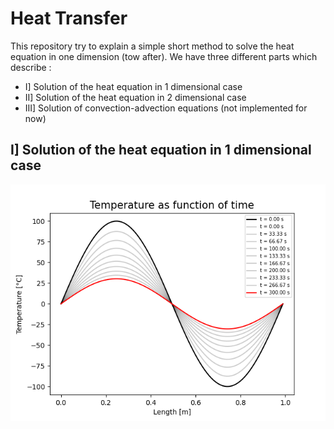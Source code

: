 # Heat Transfer
This repository try to explain a simple short method to solve the heat equation in one dimension (tow after). We have three different parts which describe :

+ I] Solution of the heat equation in 1 dimensional case
+ II] Solution of the heat equation in 2 dimensional case
+ III] Solution of convection-advection equations (not implemented for now)

## I] Solution of the heat equation in 1 dimensional case


![Test](alu_1D.png)




